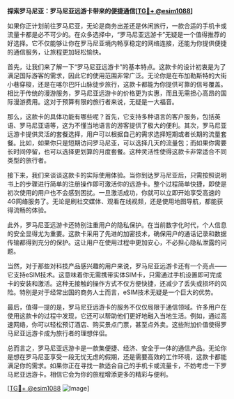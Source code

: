 **探索罗马尼亚：罗马尼亚远游卡带来的便捷通信[[TG💪+ @esim1088](https://t.me/s/esim1088)]**

如果你正计划前往罗马尼亚，无论是商务出差还是休闲旅行，一款合适的手机卡或流量卡都是必不可少的。在众多选择中，“罗马尼亚远游卡”无疑是一个值得推荐的好选择。它不仅能够让你在罗马尼亚境内畅享稳定的网络连接，还能为你提供便捷的通信服务，让旅程更加轻松愉快。

首先，让我们来了解一下“罗马尼亚远游卡”的基本特点。这款卡的设计初衷是为了满足国际游客的需求，因此它的使用范围非常广泛。无论你是在布加勒斯特的大街小巷穿梭，还是在喀尔巴阡山脉徒步旅行，这款卡都能为你提供可靠的信号覆盖。相比于传统的漫游服务，罗马尼亚远游卡的价格更为实惠，而且无需担心高昂的国际漫游费用。这对于预算有限的旅行者来说，无疑是一大福音。

那么，这款卡的具体功能有哪些呢？首先，它支持多种语言的客户服务，包括英语、罗马尼亚语等，这为不懂当地语言的游客提供了极大的便利。其次，罗马尼亚远游卡提供灵活的套餐选择，用户可以根据自己的需求选择短期或者长期的流量套餐。比如，如果你只是短期访问罗马尼亚，可以选择几天的流量包；而如果你需要长时间停留，也可以选择更划算的月度套餐。这种灵活性使得这款卡非常适合不同类型的旅行者。

接下来，我们来谈谈这款卡的实际使用体验。当你到达罗马尼亚后，只需按照说明书上的步骤进行简单的注册操作即可激活你的远游卡。整个过程简单快捷，即使是初次使用的用户也不会感到困扰。一旦激活成功，你就可以立即开始享受高速的4G网络服务了。无论是刷社交媒体、观看在线视频，还是使用地图导航，都能获得流畅的体验。

此外，罗马尼亚远游卡还特别注重用户的隐私保护。在当前数字化时代，个人信息的安全显得尤为重要。这款卡采用了先进的加密技术，确保用户的通话记录和数据传输都得到充分的保护。这让用户在使用过程中更加安心，不必担心隐私泄露的问题。

当然，对于那些对科技产品感兴趣的用户来说，罗马尼亚远游卡还有一个亮点——它支持eSIM技术。这意味着你无需携带实体SIM卡，只需通过手机设置即可完成卡的安装和激活。这种无接触的操作方式不仅方便快捷，还减少了丢失或损坏的风险。特别是对于经常出国的商务人士而言，eSIM技术无疑是一个巨大的优势。

最后，值得一提的是，罗马尼亚远游卡的服务不仅仅局限于通信领域。许多用户在使用这款卡的过程中发现，它还可以帮助他们更好地融入当地生活。例如，通过高速网络，你可以轻松预订酒店、购买景点门票，甚至点外卖。这些附加价值使得罗马尼亚远游卡成为旅行者的理想伴侣。

总而言之，罗马尼亚远游卡是一款集便捷、经济、安全于一体的通信产品。无论你是想在罗马尼亚享受一段无忧无虑的假期，还是需要高效的工作环境，这款卡都能满足你的需求。如果你正在寻找一款适合自己的手机卡或流量卡，不妨考虑一下罗马尼亚远游卡。相信它会为你的旅程增添更多的精彩与便利。

[[TG💪+ @esim1088](https://t.me/s/esim1088) ![Image](https://i.postimg.cc/4NQfJmqS/Snipaste-2025-05-13-00-14-12.png)]